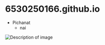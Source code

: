 # 6530250166.github.io
- Pichanat
  - nai
<img src="assets/IMG_0026.jpeg" alt="Description of image">

